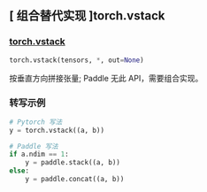 ## [ 组合替代实现 ]torch.vstack

### [torch.vstack](https://pytorch.org/docs/stable/generated/torch.vstack.html#torch.vstack)

```python
torch.vstack(tensors, *, out=None)
```

按垂直方向拼接张量; Paddle 无此 API，需要组合实现。

### 转写示例

```python
# Pytorch 写法
y = torch.vstack((a, b))

# Paddle 写法
if a.ndim == 1:
    y = paddle.stack((a, b))
else:
    y = paddle.concat((a, b))
```
